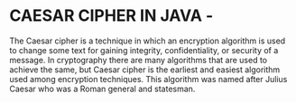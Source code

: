 # CAESAR CIPHER IN JAVA -
The Caesar cipher is a technique in which an encryption algorithm is used to change some text for gaining integrity, confidentiality, or security of a message. In cryptography there are many algorithms that are used to achieve the same, but Caesar cipher is the earliest and easiest algorithm used among encryption techniques. This algorithm was named after Julius Caesar who was a Roman general and statesman.
